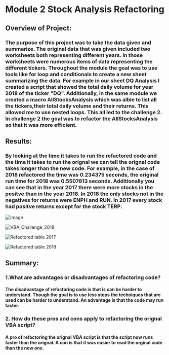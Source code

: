 # Module 2 Stock Analysis Refactoring

## Overview of Project:
### The purpose of this project was to take the data given and summarize. The original data that was given included two worksheets both representing different years. In those worksheets were numerous items of data representing the different tickers. Throughout the module the goal was to use tools like for loop and conditionals to create a new sheet summarizing the data. For example in our sheet DQ Analysis I created a script that showed the total daily volume for year 2018 of the ticker "DQ". Additionally, in the same module we created a macro AllStocksAnalysis which was alble to list all the tickers,their total daily volume and their returns. This allowed me to use nested loops. This all led to the challenge 2. In challenge 2 the goal was to refactor the AllStocksAnalysis so that it was more efficient.
## Results:
### By looking at the time it takes to run the refactored code and the time it takes to run the orignal we can tell the orignal code takes longer than the new code. For example, in the case of 2018 refactored the time was 0.234375 seconds, the original run time for 2018 was 0.5507813 seconds. Additionally you can see that in the year 2017 there were more stocks in the positve than in the year 2018. In 2018 the only stocks not in the negatives for returns were ENPH and RUN. In 2017 every stock had positve returns except for the stock TERP.
![image](https://user-images.githubusercontent.com/112527054/191594918-2138bd8f-a256-4052-9038-da15303b6114.png)


![VBA_Challenge_2018](https://user-images.githubusercontent.com/112527054/191595284-6421bac0-0ce5-4b52-9196-8d615f2f5d45.png)

![Refactored table 2017](https://user-images.githubusercontent.com/112527054/191596840-716c6ac3-56e1-44dd-92de-806667fc8584.png)

![Refactored table 2018](https://user-images.githubusercontent.com/112527054/191596899-970158f5-1599-4ffc-872c-446187340158.png)

## Summary:
### 1.What are advantages or disadvantages of refactoring code?
#### The disadvantage of refactoring code is that is can be harder to understand. Though the goal is to use less steps the techniques that are used can be harder to understand. An advantage is that the code may run faster.
###   2. How do these pros and cons apply to refactoring the orignal VBA script?
####     A pro of refactoring the orignal VBA script is that the script now runs faster than the orignal. A con is that it was easier to read the orginal code than the new one.

